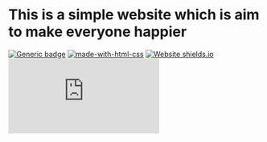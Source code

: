 This is a simple website which is aim to make everyone happier
===

[![Generic badge](https://img.shields.io/badge/Version-v1.0.1-blue.svg)](https://shields.io/)
[![made-with-html-css](https://img.shields.io/badge/Made%20with-HTML/CSS-1f425f.svg)](#)
[![Website shields.io](https://img.shields.io/website-up-down-green-red/http/shields.io.svg)](http://github.axdelafuen.io/)
[![GitHub latest commit](https://badgen.net/github/last-commit/Naereen/Strapdown.js)](https://github.com/axdelafuen/axdelafuen.github.io/commit/)
